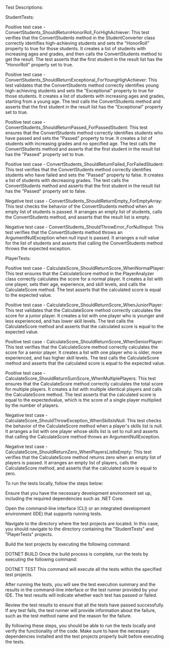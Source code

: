 
Test Descriptions:

StudentTests:

Positive test case - ConvertStudents_ShouldReturnHonorRoll_ForHighAchiever: This test verifies that the ConvertStudents method in the StudentConverter class correctly identifies high-achieving students and sets the "HonorRoll" property to true for those students. It creates a list of students with increasing ages and grades, and then calls the ConvertStudents method to get the result. The test asserts that the first student in the result list has the "HonorRoll" property set to true.

Positive test case - ConvertStudents_ShouldReturnExceptional_ForYoungHighAchiever: This test validates that the ConvertStudents method correctly identifies young high-achieving students and sets the "Exceptional" property to true for those students. It creates a list of students with increasing ages and grades, starting from a young age. The test calls the ConvertStudents method and asserts that the first student in the result list has the "Exceptional" property set to true.

Positive test case - ConvertStudents_ShouldReturnPassed_ForPassedStudent: This test ensures that the ConvertStudents method correctly identifies students who have passed and sets the "Passed" property to true. It creates a list of students with increasing grades and no specified age. The test calls the ConvertStudents method and asserts that the first student in the result list has the "Passed" property set to true.

Positive test case - ConvertStudents_ShouldReturnFailed_ForFailedStudent: This test verifies that the ConvertStudents method correctly identifies students who have failed and sets the "Passed" property to false. It creates a list of students with decreasing grades. The test calls the ConvertStudents method and asserts that the first student in the result list has the "Passed" property set to false.

Negative test case - ConvertStudents_ShouldReturnEmpty_ForEmptyArray: This test checks the behavior of the ConvertStudents method when an empty list of students is passed. It arranges an empty list of students, calls the ConvertStudents method, and asserts that the result list is empty.

Negative test case - ConvertStudents_ShouldThrowError_ForNullInput: This test verifies that the ConvertStudents method throws an ArgumentNullException when null input is passed. It arranges a null value for the list of students and asserts that calling the ConvertStudents method throws the expected exception.

PlayerTests:

Positive test case - CalculateScore_ShouldReturnScore_WhenNormalPlayer: This test ensures that the CalculateScore method in the PlayerAnalyzer class correctly calculates the score for a normal player. It creates a list with one player, sets their age, experience, and skill levels, and calls the CalculateScore method. The test asserts that the calculated score is equal to the expected value.

Positive test case - CalculateScore_ShouldReturnScore_WhenJuniorPlayer: This test validates that the CalculateScore method correctly calculates the score for a junior player. It creates a list with one player who is younger and less experienced, and has lower skill levels. The test calls the CalculateScore method and asserts that the calculated score is equal to the expected value.

Positive test case - CalculateScore_ShouldReturnScore_WhenSeniorPlayer: This test verifies that the CalculateScore method correctly calculates the score for a senior player. It creates a list with one player who is older, more experienced, and has higher skill levels. The test calls the CalculateScore method and asserts that the calculated score is equal to the expected value.

Positive test case - CalculateScore_ShouldReturnSumScore_WhenMultiplePlayers: This test ensures that the CalculateScore method correctly calculates the total score for multiple players. It creates a list with multiple identical players and calls the CalculateScore method. The test asserts that the calculated score is equal to the expectedvalue, which is the score of a single player multiplied by the number of players.

Negative test case - CalculateScore_ShouldThrowException_WhenSkillsIsNull: This test checks the behavior of the CalculateScore method when a player's skills list is null. It arranges a list with one player whose skills list is set to null and asserts that calling the CalculateScore method throws an ArgumentNullException.

Negative test case - CalculateScore_ShouldReturnZero_WhenPlayersListIsEmpty: This test verifies that the CalculateScore method returns zero when an empty list of players is passed. It arranges an empty list of players, calls the CalculateScore method, and asserts that the calculated score is equal to zero.




To run the tests locally, follow the steps below:

Ensure that you have the necessary development environment set up, including the required dependencies such as .NET Core.

Open the command-line interface (CLI) or an integrated development environment (IDE) that supports running tests.

Navigate to the directory where the test projects are located. In this case, you should navigate to the directory containing the "StudentTests" and "PlayerTests" projects.

Build the test projects by executing the following command:

DOTNET BUILD
Once the build process is complete, run the tests by executing the following command:

DOTNET TEST
This command will execute all the tests within the specified test projects.

After running the tests, you will see the test execution summary and the results in the command-line interface or the test runner provided by your IDE. The test results will indicate whether each test has passed or failed.

Review the test results to ensure that all the tests have passed successfully. If any test fails, the test runner will provide information about the failure, such as the test method name and the reason for the failure.

By following these steps, you should be able to run the tests locally and verify the functionality of the code. Make sure to have the necessary dependencies installed and the test projects properly built before executing the tests.
